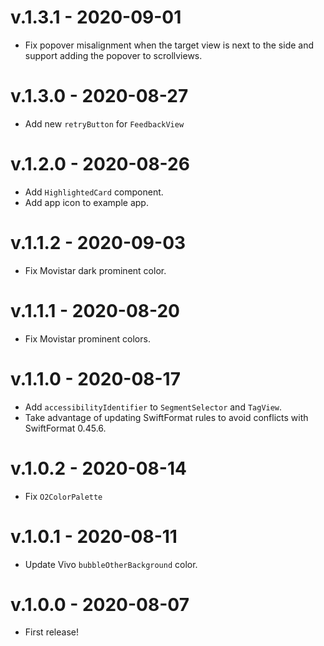 # v.1.3.1 - 2020-09-01

- Fix popover misalignment when the target view is next to the side and support adding the popover to scrollviews.

# v.1.3.0 - 2020-08-27

- Add new `retryButton` for `FeedbackView`

# v.1.2.0 - 2020-08-26

- Add `HighlightedCard` component.
- Add app icon to example app.

# v.1.1.2 - 2020-09-03

- Fix Movistar dark prominent color.

# v.1.1.1 - 2020-08-20

- Fix Movistar prominent colors.

# v.1.1.0 - 2020-08-17

- Add `accessibilityIdentifier` to `SegmentSelector` and `TagView`.
- Take advantage of updating SwiftFormat rules to avoid conflicts with SwiftFormat 0.45.6.

# v.1.0.2 - 2020-08-14

- Fix `O2ColorPalette`

# v.1.0.1 - 2020-08-11

- Update Vivo `bubbleOtherBackground` color.

# v.1.0.0 - 2020-08-07

- First release!
